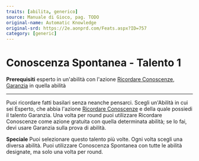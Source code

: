 ```yaml
---
traits: [abilita, generico]
source: Manuale di Gioco, pag. TODO
original-name: Automatic Knowledge
original-srd: https://2e.aonprd.com/Feats.aspx?ID=757
category: [generic]
---
```


# Conoscenza Spontanea - Talento 1

**Prerequisiti** esperto in un'abilità con l'azione
[Ricordare Conoscenze](/abilita/generiche/ricordare-conoscenze),
[Garanzia](/talenti/generici/garanzia) in quella abilità

---

Puoi ricordare fatti basilari senza neanche pensarci. Scegli un'Abilità in cui
sei Esperto, che abbia l'azione
[Ricordare Conoscenze](/azioni/abilita/ricordare-conoscenze) e della quale
possiedi il talento Garanzia. Una volta per round puoi utilizzare Ricordare
Conoscenze come azione gratuita con quella determinata abilità; se lo fai, devi
usare Garanzia sulla prova di abilità.

**Speciale** Puoi selezionare questo talento più volte. Ogni volta scegli una
diversa abilità. Puoi utilizzare Conoscenza Spontanea con tutte le abilità
designate, ma solo una volta per round.
